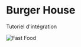 # Burger House
Tutoriel d'intégration 

![Fast Food](https://img.shields.io/badge/Fast%20Food-burger%20house-yellow)

 
 
